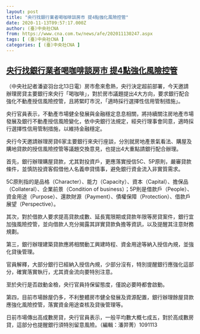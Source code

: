 ```yaml
---
layout: post
title: "央行找銀行業者喝咖啡談房市 提4點強化風險控管"
date: 2020-11-13T09:57:17.000Z
author: (臺)中央社CNA
from: https://www.cna.com.tw/news/afe/202011130247.aspx
tags: [ (臺)中央社CNA ]
categories: [ (臺)中央社CNA ]
---
```

<!--1605261437000-->
[央行找銀行業者喝咖啡談房市 提4點強化風險控管](https://www.cna.com.tw/news/afe/202011130247.aspx)
------

<div>
<div></div><div class="paragraph"><p>（中央社記者潘姿羽台北13日電）房市愈來愈熱，央行決定超前部署，今天邀請辦理房貸主要銀行來央行「喝咖啡」，對於房市議題提出4大方向，要求銀行配合強化不動產授信風險控管，且將緊盯市況，「適時採行選擇性信用管制措施」。</p><p>央行官員表示，不動產市場健全發展與金融穩定息息相關，將持續關注房地產市場發展及銀行不動產授信風險變化，依中央銀行法規定，經央行理事會同意，適時採行選擇性信用管制措施，以維持金融穩定。</p><p>央行今天邀請辦理房貸6家主要銀行來央行座談，分別就房地產景氣看法、購屋及購地貸款的授信風險控管等議題交換意見，也提出4大重點請銀行配合辦理。</p><p>首先，銀行辦理購屋貸款，尤其對投資戶，更應落實授信5C、5P原則，嚴審貸款條件，並慎防投資客假借他人名義申貸情事，避免銀行資金流入非實質需求。</p><p>5C原則指的是品格（Character）、能力（Capacity）、資本（Capital）、擔保品（Collateral）、企業前景（Condition of business）；5P則是借款戶（People）、資金用途（Purpose）、還款財源（Payment）、債權保障（Protection）、借款戶展望（Perspective）。</p><p>其次，對於借款人要求提高貸款成數、延長寬限期或貸款年限等房貸案件，銀行宜加強風險控管，並向借款人充分揭露其詳實貸款負擔等資訊，以及提醒其注意財務規劃。</p><p>第三，銀行辦理建築貸款應將相關動工興建時程、資金用途等納入授信內規，並強化貸後管理。</p><p>官員解釋，大部分銀行已經納入授信內規，少部分沒有，特別提醒銀行應強化這部分，確實落實執行，尤其資金流向要特別注意。</p><p>至於央行是否啟動金檢，央行官員持保留態度，僅說必要時都會啟動。</p><p>第四，目前市場餘屋仍多，不利整體房市健全發展及資源配置，銀行辦理餘屋貸款應強化風險控管，落實資金用途查核及貸後管理等。</p><p>日前市場傳出高成數房貸，央行官員表示，一般平均數大概七成五，對於高成數房貸，這部分也提醒銀行須特別留意風險。（編輯：潘羿菁）1091113</p></div>
</div>
